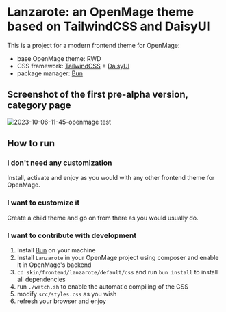 # Lanzarote: an OpenMage theme based on TailwindCSS and DaisyUI

This is a project for a modern frontend theme for OpenMage:
- base OpenMage theme: RWD
- CSS framework: [TailwindCSS](https://tailwindcss.com) + [DaisyUI](https://daisyui.com)
- package manager: [Bun](https://bun.sh)

## Screenshot of the first pre-alpha version, category page
![2023-10-06-11-45-openmage test](https://github.com/fballiano/openmage-theme-lanzarote/assets/909743/0ac7f447-cd05-4112-9597-8c26455219cb)

## How to run

### I don't need any customization

Install, activate and enjoy as you would with any other frontend theme for OpenMage.

### I want to customize it

Create a child theme and go on from there as you would usually do.

### I want to contribute with development

1. Install [Bun](https://bun.sh) on your machine
1. Install `Lanzarote` in your OpenMage project using composer and enable it in OpenMage's backend
2. `cd skin/frontend/lanzarote/default/css` and run `bun install` to install all dependencies
3. run `./watch.sh` to enable the automatic compiling of the CSS
3. modify `src/styles.css` as you wish
4. refresh your browser and enjoy
